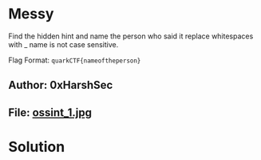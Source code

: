 Messy
=

Find the hidden hint and name the person who said it replace whitespaces with _ name is not case sensitive.

Flag Format: `quarkCTF{nameoftheperson}`

## Author: 0xHarshSec
## File: [ossint_1.jpg](https://ctf.teamquark.com/files/9198caba787cc8ab316e65db72d6899f/ossint_1.jpg?token=eyJ1c2VyX2lkIjo4MDUsInRlYW1faWQiOm51bGwsImZpbGVfaWQiOjk1fQ.ZdI-Ng.0j7QH6rVJgeJcoFLYwE4p9aiuUk)

Solution
=

